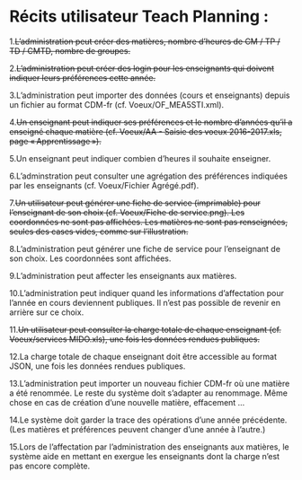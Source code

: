 # Récits utilisateur Teach Planning : 


1.<strike>L’administration peut créer des matières, nombre d’heures de CM / TP / TD / CMTD, nombre de groupes.</strike>

2.<strike>L’administration peut créer des login pour les enseignants qui doivent indiquer leurs préférences cette année.</strike>

3.L’administration peut importer des données (cours et enseignants) depuis un fichier au format CDM-fr (cf. Voeux/OF_MEA5STI.xml).

4.<strike>Un enseignant peut indiquer ses préférences et le nombre d’années qu’il a enseigné chaque matière (cf. Voeux/AA - Saisie des voeux 2016-2017.xls, page « Apprentissage »).</strike>

5.Un enseignant peut indiquer combien d’heures il souhaite enseigner.

6.L’adminstration peut consulter une agrégation des préférences indiquées par les enseignants (cf. Voeux/Fichier Agrégé.pdf).

7.<strike>Un utilisateur peut générer une fiche de service (imprimable) pour l’enseignant de son choix (cf. Voeux/Fiche de service.png). Les coordonnées ne sont pas affichées. Les matières ne sont pas renseignées, seules des cases vides, comme sur l’illustration.</strike>

8.L’administration peut générer une fiche de service pour l’enseignant de son choix. Les coordonnées sont affichées.

9.L’administration peut affecter les enseignants aux matières.

10.L’administration peut indiquer quand les informations d’affectation pour l’année en cours deviennent publiques. Il n’est pas possible de revenir en arrière sur ce choix.

11.<strike>Un utilisateur peut consulter la charge totale de chaque enseignant (cf. Voeux/services MIDO.xls), une fois les données rendues publiques.</strike>

12.La charge totale de chaque enseignant doit être accessible au format JSON, une fois les données rendues publiques.

13.L’administration peut importer un nouveau fichier CDM-fr où une matière a été renommée. Le reste du système doit s’adapter au renommage. Même chose en cas de création d’une nouvelle matière, effacement …

14.Le système doit garder la trace des opérations d’une année précédente. (Les matières et préférences peuvent changer d’une année à l’autre.)

15.Lors de l’affectation par l’administration des enseignants aux matières, le système aide en mettant en exergue les enseignants dont la charge n’est pas encore complète.
